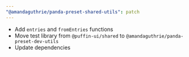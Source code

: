 ```yaml
---
"@amandaguthrie/panda-preset-shared-utils": patch
---
```



- Add `entries` and `fromEntries` functions
- Move test library from `@puffin-ui/shared` to `@amandaguthrie/panda-preset-dev-utils`
- Update dependencies